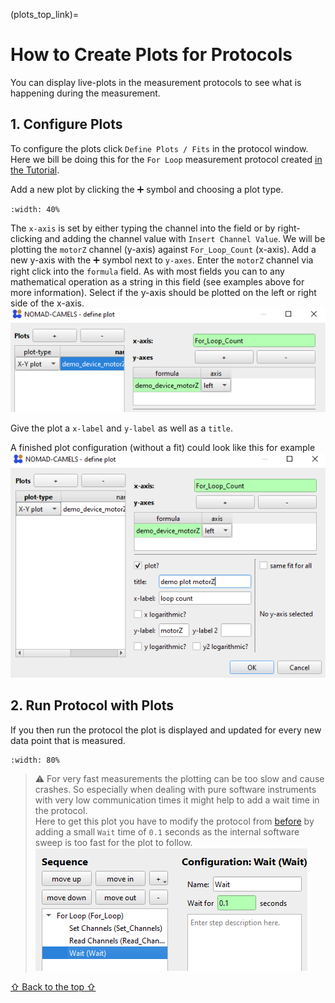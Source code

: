 (plots_top_link)=
# How to Create Plots for Protocols
You can display live-plots in the measurement protocols to see what is happening during the measurement. 
## 1. Configure Plots
To configure the plots  click `Define Plots / Fits` in the protocol window. Here we bill be doing this for the `For Loop` measurement protocol created [in the Tutorial](https://fau-lap.github.io/NOMAD-CAMELS/docs/Tutorials/quick_start/quick_start_protocols.html#13-sweeping-using-a-for-loop-step).

Add a new plot by clicking the &#10133; symbol and choosing a plot type.

```{image} images/img_49.png
:width: 40%
```

The `x-axis` is set by either typing the channel into the field or by  right-clicking and adding the channel value with `Insert Channel Value`. We will be plotting the `motorZ` channel (y-axis) against `For_Loop_Count` (x-axis). Add a new y-axis with the &#10133; symbol next to `y-axes`. Enter the `motorZ` channel via right click into the `formula` field. As with most fields you can to any mathematical operation as a string in this field (see examples above for more information). Select if the y-axis should be plotted on the left or right side of the x-axis. \
![img_50.png](images/img_50.png)

Give the plot a `x-label` and `y-label` as well as a `title`. 

A finished plot configuration (without a fit) could look like this for example
![img_51.png](images/img_51.png)
## 2. Run Protocol with Plots
If you then run the protocol the plot is displayed and updated for every new data point that is measured.

```{image} images/img_52.png
:width: 80%
```

> &#9888; For very fast measurements the plotting can be too slow and cause crashes. So especially when dealing with pure software instruments with very low communication times it might help to add a wait time in the protocol.\
Here to get this plot you have to modify the protocol from [before](https://fau-lap.github.io/NOMAD-CAMELS/docs/Tutorials/quick_start/quick_start_protocols.html#13-sweeping-using-a-for-loop-step) by adding a small `Wait` time of `0.1` seconds as the internal software sweep is too fast for the plot to follow.\
> ![img_53.png](images/img_53.png)


[&#8679; Back to the top &#8679;](plots_top_link)
